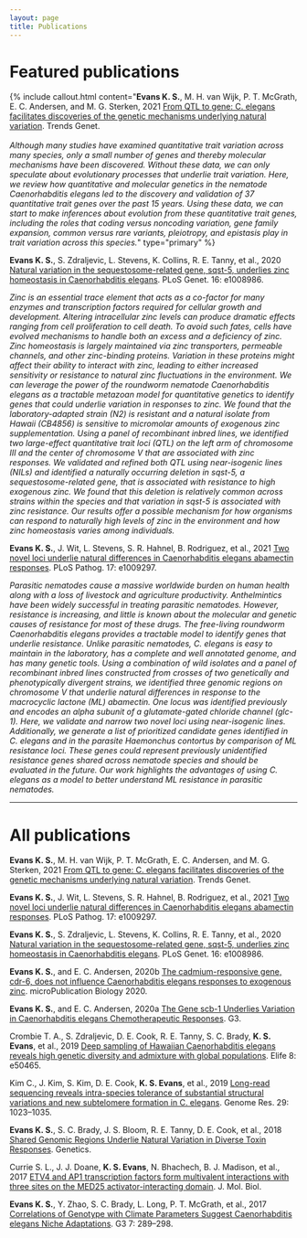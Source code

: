 ```yaml
---
layout: page
title: Publications
---
```


# Featured publications

{% include callout.html content="**Evans K. S.**, M. H. van Wijk, P. T. McGrath, E. C. Andersen, and M. G. Sterken, 2021 [From QTL to gene: C. elegans facilitates discoveries of the genetic mechanisms underlying natural variation](https://doi.org/10.1016/j.tig.2021.06.005). Trends Genet. <br/><br/>*Although many studies have examined quantitative trait variation across many species, only a small number of genes and thereby molecular mechanisms have been discovered. Without these data, we can only speculate about evolutionary processes that underlie trait variation. Here, we review how quantitative and molecular genetics in the nematode Caenorhabditis elegans led to the discovery and validation of 37 quantitative trait genes over the past 15 years. Using these data, we can start to make inferences about evolution from these quantitative trait genes, including the roles that coding versus noncoding variation, gene family expansion, common versus rare variants, pleiotropy, and epistasis play in trait variation across this species.*" type="primary" %}  


**Evans K. S.**, S. Zdraljevic, L. Stevens, K. Collins, R. E. Tanny, et al., 2020 [Natural variation in the sequestosome-related gene, sqst-5, underlies zinc homeostasis in Caenorhabditis elegans](https://doi.org/10.1371/journal.pgen.1008986). PLoS Genet. 16: e1008986. 

*Zinc is an essential trace element that acts as a co-factor for many enzymes and transcription factors required for cellular growth and development. Altering intracellular zinc levels can produce dramatic effects ranging from cell proliferation to cell death. To avoid such fates, cells have evolved mechanisms to handle both an excess and a deficiency of zinc. Zinc homeostasis is largely maintained via zinc transporters, permeable channels, and other zinc-binding proteins. Variation in these proteins might affect their ability to interact with zinc, leading to either increased sensitivity or resistance to natural zinc fluctuations in the environment. We can leverage the power of the roundworm nematode Caenorhabditis elegans as a tractable metazoan model for quantitative genetics to identify genes that could underlie variation in responses to zinc. We found that the laboratory-adapted strain (N2) is resistant and a natural isolate from Hawaii (CB4856) is sensitive to micromolar amounts of exogenous zinc supplementation. Using a panel of recombinant inbred lines, we identified two large-effect quantitative trait loci (QTL) on the left arm of chromosome III and the center of chromosome V that are associated with zinc responses. We validated and refined both QTL using near-isogenic lines (NILs) and identified a naturally occurring deletion in sqst-5, a sequestosome-related gene, that is associated with resistance to high exogenous zinc. We found that this deletion is relatively common across strains within the species and that variation in sqst-5 is associated with zinc resistance. Our results offer a possible mechanism for how organisms can respond to naturally high levels of zinc in the environment and how zinc homeostasis varies among individuals.*

**Evans K. S.**, J. Wit, L. Stevens, S. R. Hahnel, B. Rodriguez, et al., 2021 [Two novel loci underlie natural differences in Caenorhabditis elegans abamectin responses](https://doi.org/10.1371/journal.ppat.1009297). PLoS Pathog. 17: e1009297. 

*Parasitic nematodes cause a massive worldwide burden on human health along with a loss of livestock and agriculture productivity. Anthelmintics have been widely successful in treating parasitic nematodes. However, resistance is increasing, and little is known about the molecular and genetic causes of resistance for most of these drugs. The free-living roundworm Caenorhabditis elegans provides a tractable model to identify genes that underlie resistance. Unlike parasitic nematodes, C. elegans is easy to maintain in the laboratory, has a complete and well annotated genome, and has many genetic tools. Using a combination of wild isolates and a panel of recombinant inbred lines constructed from crosses of two genetically and phenotypically divergent strains, we identified three genomic regions on chromosome V that underlie natural differences in response to the macrocyclic lactone (ML) abamectin. One locus was identified previously and encodes an alpha subunit of a glutamate-gated chloride channel (glc-1). Here, we validate and narrow two novel loci using near-isogenic lines. Additionally, we generate a list of prioritized candidate genes identified in C. elegans and in the parasite Haemonchus contortus by comparison of ML resistance loci. These genes could represent previously unidentified resistance genes shared across nematode species and should be evaluated in the future. Our work highlights the advantages of using C. elegans as a model to better understand ML resistance in parasitic nematodes.*

---

# All publications

**Evans K. S.**, M. H. van Wijk, P. T. McGrath, E. C. Andersen, and M. G. Sterken, 2021 [From QTL to gene: C. elegans facilitates discoveries of the genetic mechanisms underlying natural variation](https://doi.org/10.1016/j.tig.2021.06.005). Trends Genet. 

**Evans K. S.**, J. Wit, L. Stevens, S. R. Hahnel, B. Rodriguez, et al., 2021 [Two novel loci underlie natural differences in Caenorhabditis elegans abamectin responses](https://doi.org/10.1371/journal.ppat.1009297). PLoS Pathog. 17: e1009297. 

**Evans K. S.**, S. Zdraljevic, L. Stevens, K. Collins, R. E. Tanny, et al., 2020 [Natural variation in the sequestosome-related gene, sqst-5, underlies zinc homeostasis in Caenorhabditis elegans](https://doi.org/10.1371/journal.pgen.1008986). PLoS Genet. 16: e1008986. 

**Evans K. S.**, and E. C. Andersen, 2020b [The cadmium-responsive gene, cdr-6, does not influence Caenorhabditis elegans responses to exogenous zinc](https://www.micropublication.org/journals/biology/micropub.biology.000305/). microPublication Biology 2020.

**Evans K. S.**, and E. C. Andersen, 2020a [The Gene scb-1 Underlies Variation in Caenorhabditis elegans Chemotherapeutic Responses](https://doi.org/10.1534/g3.120.401310). G3. 

Crombie T. A., S. Zdraljevic, D. E. Cook, R. E. Tanny, S. C. Brady, **K. S. Evans**, et al., 2019 [Deep sampling of Hawaiian Caenorhabditis elegans reveals high genetic diversity and admixture with global populations](https://doi.org/10.7554/eLife.50465). Elife 8: e50465. 

Kim C., J. Kim, S. Kim, D. E. Cook, **K. S. Evans**, et al., 2019 [Long-read sequencing reveals intra-species tolerance of substantial structural variations and new subtelomere formation in C. elegans](https://doi.org/10.1101/gr.246082.118). Genome Res. 29: 1023–1035. 

**Evans K. S.**, S. C. Brady, J. S. Bloom, R. E. Tanny, D. E. Cook, et al., 2018 [Shared Genomic Regions Underlie Natural Variation in Diverse Toxin Responses](https://doi.org/10.1534/genetics.118.301311). Genetics. 

Currie S. L., J. J. Doane, **K. S. Evans**, N. Bhachech, B. J. Madison, et al., 2017 [ETV4 and AP1 transcription factors form multivalent interactions with three sites on the MED25 activator-interacting domain](https://doi.org/10.1016/j.jmb.2017.06.024). J. Mol. Biol. 

**Evans K. S.**, Y. Zhao, S. C. Brady, L. Long, P. T. McGrath, et al., 2017 [Correlations of Genotype with Climate Parameters Suggest Caenorhabditis elegans Niche Adaptations](https://doi.org/10.1534/g3.116.035162). G3 7: 289–298. 
